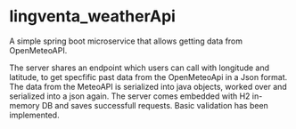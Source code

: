 # lingventa_weatherApi

A simple spring boot microservice that allows getting data from OpenMeteoAPI. 

The server shares an endpoint which users can call with longitude and latitude, to get specfific past data from the OpenMeteoApi in a Json format. The data from the MeteoAPI is serialized into java objects, worked over and serialized into a json again.
The server comes embedded with H2 in-memory DB and saves successfull requests. Basic validation has been implemented.


